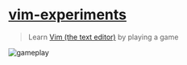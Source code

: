 # [vim-experiments](https://hermanya.github.io/vim-experiments)
> Learn [Vim (the text editor)](https://en.wikipedia.org/wiki/Vim_(text_editor)) by playing a game

![gameplay](./Sep-08-2017%2010-16-11.gif)
